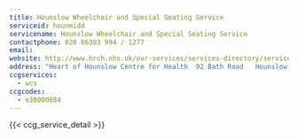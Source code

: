 ```yaml
---
title: Hounslow Wheelchair and Special Seating Service
serviceid: hounmidd
servicename: Hounslow Wheelchair and Special Seating Service
contactphone: 020 86303 994 / 1277
email:
website: http://www.hrch.nhs.uk/our-services/services-directory/services-in-hounslow/wheelchair-service-hounslow/
address: "Heart of Hounslow Centre for Health  92 Bath Road   Hounslow  Middlesex  TW3 3EL"
ccgservices:
  - wcs
ccgcodes:
  - e38000084
---
```


{{< ccg_service_detail >}}
